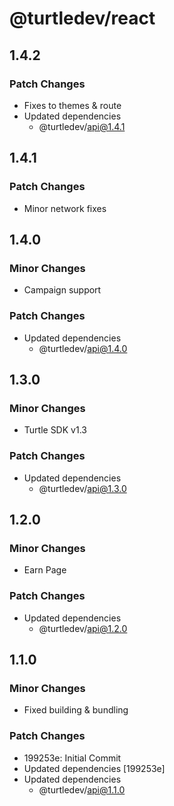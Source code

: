 # @turtledev/react

## 1.4.2

### Patch Changes

- Fixes to themes & route
- Updated dependencies
  - @turtledev/api@1.4.1

## 1.4.1

### Patch Changes

- Minor network fixes

## 1.4.0

### Minor Changes

- Campaign support

### Patch Changes

- Updated dependencies
  - @turtledev/api@1.4.0

## 1.3.0

### Minor Changes

- Turtle SDK v1.3

### Patch Changes

- Updated dependencies
  - @turtledev/api@1.3.0

## 1.2.0

### Minor Changes

- Earn Page

### Patch Changes

- Updated dependencies
  - @turtledev/api@1.2.0

## 1.1.0

### Minor Changes

- Fixed building & bundling

### Patch Changes

- 199253e: Initial Commit
- Updated dependencies [199253e]
- Updated dependencies
  - @turtledev/api@1.1.0
